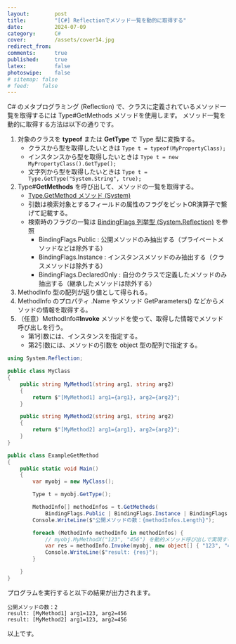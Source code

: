 ```yaml
---
layout:        post
title:         "[C#] Reflectionでメソッド一覧を動的に取得する"
date:          2024-07-09
category:      C#
cover:         /assets/cover14.jpg
redirect_from:
comments:      true
published:     true
latex:         false
photoswipe:    false
# sitemap: false
# feed:    false
---
```


C# のメタプログラミング (Reflection) で、クラスに定義されているメソッド一覧を取得するには Type#GetMethods メソッドを使用します。
メソッド一覧を動的に取得する方法は以下の通りです。

1. 対象のクラスを **typeof** または **GetType** で Type 型に変換する。
    - クラスから型を取得したいときは `Type t = typeof(MyPropertyClass);`
    - インスタンスから型を取得したいときは `Type t = new MyPropertyClass().GetType();`
    - 文字列から型を取得したいときは `Type t = Type.GetType("System.String", true);`
1. Type#**GetMethods** を呼び出して、メソッドの一覧を取得する。
    - [Type.GetMethod メソッド (System)](https://learn.microsoft.com/ja-jp/dotnet/api/system.type.getmethod?view=net-8.0)
    - 引数は検索対象とするフィールドの属性のフラグをビットOR演算子で繋げて記載する。
    - 検索時のフラグの一覧は [BindingFlags 列挙型 (System.Reflection)](https://learn.microsoft.com/ja-jp/dotnet/api/system.reflection.bindingflags?view=net-8.0) を参照
        - BindingFlags.Public : 公開メソッドのみ抽出する（プライベートメソッドなどは除外する）
        - BindingFlags.Instance : インスタンスメソッドのみ抽出する（クラスメソッドは除外する）
        - BindingFlags.DeclaredOnly : 自分のクラスで定義したメソッドのみ抽出する（継承したメソッドは除外する）
1. MethodInfo 型の配列が返り値として得られる。
1. MethodInfo のプロパティ .Name やメソッド GetParameters() などからメソッドの情報を取得する。
1. （任意）MethodInfo#**Invoke** メソッドを使って、取得した情報でメソッド呼び出しを行う。
    - 第1引数には、インスタンスを指定する。
    - 第2引数には、メソッドの引数を object 型の配列で指定する。


```csharp
using System.Reflection;

public class MyClass
{
    public string MyMethod1(string arg1, string arg2)
    {
        return $"[MyMethod1] arg1={arg1}, arg2={arg2}";
    }

    public string MyMethod2(string arg1, string arg2)
    {
        return $"[MyMethod2] arg1={arg1}, arg2={arg2}";
    }
}

public class ExampleGetMethod
{
    public static void Main()
    {
        var myobj = new MyClass();

        Type t = myobj.GetType();

        MethodInfo[] methodInfos = t.GetMethods(
            BindingFlags.Public | BindingFlags.Instance | BindingFlags.DeclaredOnly);
        Console.WriteLine($"公開メソッドの数：{methodInfos.Length}");

        foreach (MethodInfo methodInfo in methodInfos) {
            // myobj.MyMethodX("123", "456") を動的メソッド呼び出しで実現する
            var res = methodInfo.Invoke(myobj, new object[] { "123", "456" });
            Console.WriteLine($"result: {res}");
        }

    }
}
```

プログラムを実行すると以下の結果が出力されます。

```output
公開メソッドの数：2
result: [MyMethod1] arg1=123, arg2=456
result: [MyMethod2] arg1=123, arg2=456
```

以上です。
